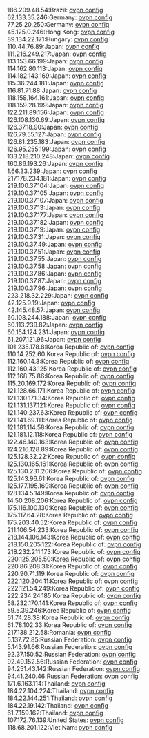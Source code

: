 186.209.48.54:Brazil: [ovpn config](vpn/186_209_48_54.ovpn)  
62.133.35.246:Germany: [ovpn config](vpn/62_133_35_246.ovpn)  
77.25.20.250:Germany: [ovpn config](vpn/77_25_20_250.ovpn)  
45.125.0.246:Hong Kong: [ovpn config](vpn/45_125_0_246.ovpn)  
89.134.22.171:Hungary: [ovpn config](vpn/89_134_22_171.ovpn)  
110.44.76.89:Japan: [ovpn config](vpn/110_44_76_89.ovpn)  
111.216.249.217:Japan: [ovpn config](vpn/111_216_249_217.ovpn)  
113.153.66.199:Japan: [ovpn config](vpn/113_153_66_199.ovpn)  
114.162.80.113:Japan: [ovpn config](vpn/114_162_80_113.ovpn)  
114.182.143.169:Japan: [ovpn config](vpn/114_182_143_169.ovpn)  
115.36.244.181:Japan: [ovpn config](vpn/115_36_244_181.ovpn)  
116.81.71.88:Japan: [ovpn config](vpn/116_81_71_88.ovpn)  
118.158.164.161:Japan: [ovpn config](vpn/118_158_164_161.ovpn)  
118.159.28.199:Japan: [ovpn config](vpn/118_159_28_199.ovpn)  
122.211.89.156:Japan: [ovpn config](vpn/122_211_89_156.ovpn)  
126.108.130.69:Japan: [ovpn config](vpn/126_108_130_69.ovpn)  
126.37.18.90:Japan: [ovpn config](vpn/126_37_18_90.ovpn)  
126.79.55.127:Japan: [ovpn config](vpn/126_79_55_127.ovpn)  
126.81.235.183:Japan: [ovpn config](vpn/126_81_235_183.ovpn)  
126.95.255.199:Japan: [ovpn config](vpn/126_95_255_199.ovpn)  
133.218.210.248:Japan: [ovpn config](vpn/133_218_210_248.ovpn)  
160.86.193.26:Japan: [ovpn config](vpn/160_86_193_26.ovpn)  
1.66.33.239:Japan: [ovpn config](vpn/1_66_33_239.ovpn)  
217.178.234.181:Japan: [ovpn config](vpn/217_178_234_181.ovpn)  
219.100.37.104:Japan: [ovpn config](vpn/219_100_37_104.ovpn)  
219.100.37.105:Japan: [ovpn config](vpn/219_100_37_105.ovpn)  
219.100.37.107:Japan: [ovpn config](vpn/219_100_37_107.ovpn)  
219.100.37.13:Japan: [ovpn config](vpn/219_100_37_13.ovpn)  
219.100.37.177:Japan: [ovpn config](vpn/219_100_37_177.ovpn)  
219.100.37.182:Japan: [ovpn config](vpn/219_100_37_182.ovpn)  
219.100.37.19:Japan: [ovpn config](vpn/219_100_37_19.ovpn)  
219.100.37.31:Japan: [ovpn config](vpn/219_100_37_31.ovpn)  
219.100.37.49:Japan: [ovpn config](vpn/219_100_37_49.ovpn)  
219.100.37.51:Japan: [ovpn config](vpn/219_100_37_51.ovpn)  
219.100.37.55:Japan: [ovpn config](vpn/219_100_37_55.ovpn)  
219.100.37.58:Japan: [ovpn config](vpn/219_100_37_58.ovpn)  
219.100.37.86:Japan: [ovpn config](vpn/219_100_37_86.ovpn)  
219.100.37.87:Japan: [ovpn config](vpn/219_100_37_87.ovpn)  
219.100.37.96:Japan: [ovpn config](vpn/219_100_37_96.ovpn)  
223.218.32.229:Japan: [ovpn config](vpn/223_218_32_229.ovpn)  
42.125.9.19:Japan: [ovpn config](vpn/42_125_9_19.ovpn)  
42.145.48.57:Japan: [ovpn config](vpn/42_145_48_57.ovpn)  
60.108.244.188:Japan: [ovpn config](vpn/60_108_244_188.ovpn)  
60.113.239.82:Japan: [ovpn config](vpn/60_113_239_82.ovpn)  
60.154.124.231:Japan: [ovpn config](vpn/60_154_124_231.ovpn)  
61.207.121.96:Japan: [ovpn config](vpn/61_207_121_96.ovpn)  
101.235.178.8:Korea Republic of: [ovpn config](vpn/101_235_178_8.ovpn)  
110.14.252.60:Korea Republic of: [ovpn config](vpn/110_14_252_60.ovpn)  
112.160.14.3:Korea Republic of: [ovpn config](vpn/112_160_14_3.ovpn)  
112.160.43.125:Korea Republic of: [ovpn config](vpn/112_160_43_125.ovpn)  
112.168.75.86:Korea Republic of: [ovpn config](vpn/112_168_75_86.ovpn)  
115.20.169.172:Korea Republic of: [ovpn config](vpn/115_20_169_172.ovpn)  
121.128.66.171:Korea Republic of: [ovpn config](vpn/121_128_66_171.ovpn)  
121.130.171.34:Korea Republic of: [ovpn config](vpn/121_130_171_34.ovpn)  
121.131.137.121:Korea Republic of: [ovpn config](vpn/121_131_137_121.ovpn)  
121.140.237.63:Korea Republic of: [ovpn config](vpn/121_140_237_63.ovpn)  
121.141.69.111:Korea Republic of: [ovpn config](vpn/121_141_69_111.ovpn)  
121.181.114.58:Korea Republic of: [ovpn config](vpn/121_181_114_58.ovpn)  
121.181.12.118:Korea Republic of: [ovpn config](vpn/121_181_12_118.ovpn)  
122.46.140.163:Korea Republic of: [ovpn config](vpn/122_46_140_163.ovpn)  
124.216.128.89:Korea Republic of: [ovpn config](vpn/124_216_128_89.ovpn)  
125.128.32.22:Korea Republic of: [ovpn config](vpn/125_128_32_22.ovpn)  
125.130.165.161:Korea Republic of: [ovpn config](vpn/125_130_165_161.ovpn)  
125.130.231.206:Korea Republic of: [ovpn config](vpn/125_130_231_206.ovpn)  
125.143.96.61:Korea Republic of: [ovpn config](vpn/125_143_96_61.ovpn)  
125.177.195.169:Korea Republic of: [ovpn config](vpn/125_177_195_169.ovpn)  
128.134.5.149:Korea Republic of: [ovpn config](vpn/128_134_5_149.ovpn)  
14.50.208.206:Korea Republic of: [ovpn config](vpn/14_50_208_206.ovpn)  
175.116.100.130:Korea Republic of: [ovpn config](vpn/175_116_100_130.ovpn)  
175.117.64.28:Korea Republic of: [ovpn config](vpn/175_117_64_28.ovpn)  
175.203.40.52:Korea Republic of: [ovpn config](vpn/175_203_40_52.ovpn)  
211.106.54.233:Korea Republic of: [ovpn config](vpn/211_106_54_233.ovpn)  
218.144.106.143:Korea Republic of: [ovpn config](vpn/218_144_106_143.ovpn)  
218.150.205.122:Korea Republic of: [ovpn config](vpn/218_150_205_122.ovpn)  
218.232.211.173:Korea Republic of: [ovpn config](vpn/218_232_211_173.ovpn)  
220.125.205.50:Korea Republic of: [ovpn config](vpn/220_125_205_50.ovpn)  
220.86.208.31:Korea Republic of: [ovpn config](vpn/220_86_208_31.ovpn)  
220.90.71.119:Korea Republic of: [ovpn config](vpn/220_90_71_119.ovpn)  
222.120.204.11:Korea Republic of: [ovpn config](vpn/222_120_204_11.ovpn)  
222.121.54.249:Korea Republic of: [ovpn config](vpn/222_121_54_249.ovpn)  
222.234.24.185:Korea Republic of: [ovpn config](vpn/222_234_24_185.ovpn)  
58.232.170.141:Korea Republic of: [ovpn config](vpn/58_232_170_141.ovpn)  
59.5.39.246:Korea Republic of: [ovpn config](vpn/59_5_39_246.ovpn)  
61.74.28.38:Korea Republic of: [ovpn config](vpn/61_74_28_38.ovpn)  
61.78.102.33:Korea Republic of: [ovpn config](vpn/61_78_102_33.ovpn)  
217.138.212.58:Romania: [ovpn config](vpn/217_138_212_58.ovpn)  
5.137.72.85:Russian Federation: [ovpn config](vpn/5_137_72_85.ovpn)  
5.143.91.66:Russian Federation: [ovpn config](vpn/5_143_91_66.ovpn)  
92.37.150.52:Russian Federation: [ovpn config](vpn/92_37_150_52.ovpn)  
92.49.152.56:Russian Federation: [ovpn config](vpn/92_49_152_56.ovpn)  
94.251.43.142:Russian Federation: [ovpn config](vpn/94_251_43_142.ovpn)  
94.41.240.46:Russian Federation: [ovpn config](vpn/94_41_240_46.ovpn)  
171.6.163.114:Thailand: [ovpn config](vpn/171_6_163_114.ovpn)  
184.22.104.224:Thailand: [ovpn config](vpn/184_22_104_224.ovpn)  
184.22.144.251:Thailand: [ovpn config](vpn/184_22_144_251.ovpn)  
184.22.19.142:Thailand: [ovpn config](vpn/184_22_19_142.ovpn)  
61.7.159.162:Thailand: [ovpn config](vpn/61_7_159_162.ovpn)  
107.172.76.139:United States: [ovpn config](vpn/107_172_76_139.ovpn)  
118.68.201.122:Viet Nam: [ovpn config](vpn/118_68_201_122.ovpn)  
